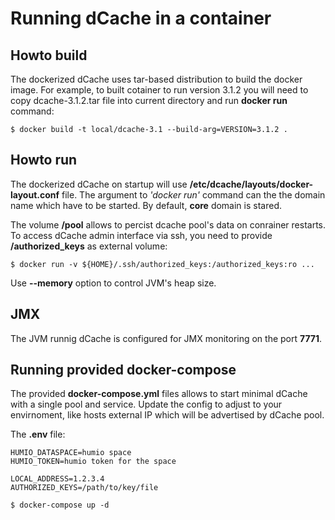 Running dCache in a container
=============================

Howto build
-----------

The dockerized dCache uses tar-based distribution to build the docker image.
For example, to built cotainer to run version 3.1.2 you will need to copy
dcache-3.1.2.tar file into current directory and run __docker run__ command:

```
$ docker build -t local/dcache-3.1 --build-arg=VERSION=3.1.2 .
```


Howto run
---------

The dockerized dCache on startup will use **/etc/dcache/layouts/docker-layout.conf** file.
The argument to *'docker run'* command can the the domain name which have to be started.
By default, **core** domain is stared.


The volume **/pool** allows to percist dcache pool's data on conrainer restarts.
To access dCache admin interface via ssh, you need to provide **/authorized_keys** as
external volume:
```
$ docker run -v ${HOME}/.ssh/authorized_keys:/authorized_keys:ro ...
```

Use **--memory** option to control JVM's heap size.

JMX
---

The JVM runnig dCache is configured for JMX monitoring on the port **7771**.

Running provided docker-compose
-------------------------------

The provided **docker-compose.yml** files allows to start minimal dCache with a single pool and service.
Update the config to adjust to your envirnoment, like hosts external IP which will be advertised by dCache
pool.

The **.env** file:
```
HUMIO_DATASPACE=humio space
HUMIO_TOKEN=humio token for the space

LOCAL_ADDRESS=1.2.3.4
AUTHORIZED_KEYS=/path/to/key/file
```

```
$ docker-compose up -d
```


